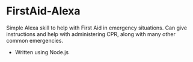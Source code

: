 # FirstAid-Alexa
Simple Alexa skill to help with First Aid in emergency situations. Can give instructions and help with administering CPR, along with many other common emergencies. 
- Written using Node.js
